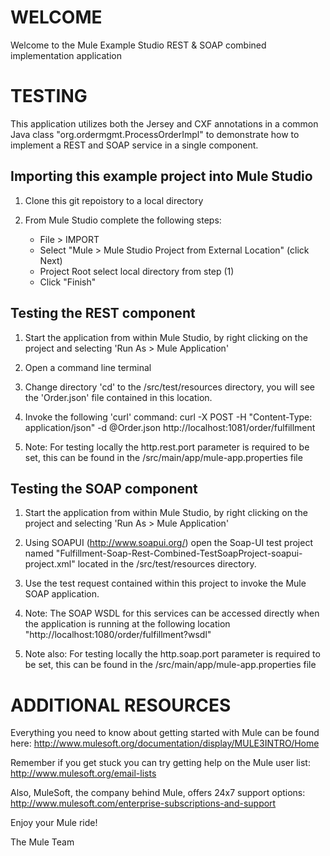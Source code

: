 
WELCOME
=======
Welcome to the Mule Example Studio REST & SOAP combined implementation application 

TESTING
=======

This application utilizes both the Jersey and CXF annotations in a common Java class "org.ordermgmt.ProcessOrderImpl" to demonstrate how to implement a REST and SOAP service in a single component.

Importing this example project into Mule Studio
-----------------------------------------------

1) Clone this git repoistory to a local directory

2) From Mule Studio complete the following steps:
	- File > IMPORT
	- Select "Mule > Mule Studio Project from External Location" (click Next)
	- Project Root select local directory from step (1)
	- Click "Finish"

Testing the REST component
--------------------------

1) Start the application from within Mule Studio, by right clicking on the project and selecting 'Run As > Mule Application'

2) Open a command line terminal

3) Change directory 'cd' to the /src/test/resources directory, you will see the 'Order.json' file contained in this location.

4) Invoke the following 'curl' command:
	curl -X POST -H "Content-Type: application/json" -d @Order.json http://localhost:1081/order/fulfillment

5) Note: For testing locally the http.rest.port parameter is required to be set, this can be found in the /src/main/app/mule-app.properties file

Testing the SOAP component
--------------------------

1) Start the application from within Mule Studio, by right clicking on the project and selecting 'Run As > Mule Application'

2) Using SOAPUI (http://www.soapui.org/) open the Soap-UI test project named "Fulfillment-Soap-Rest-Combined-TestSoapProject-soapui-project.xml" located in the /src/test/resources directory.

3) Use the test request contained within this project to invoke the Mule SOAP application.

4) Note: The SOAP WSDL for this services can be accessed directly when the application is running at the following location "http://localhost:1080/order/fulfillment?wsdl"

5) Note also: For testing locally the http.soap.port parameter is required to be set, this can be found in the /src/main/app/mule-app.properties file

ADDITIONAL RESOURCES
====================
Everything you need to know about getting started with Mule can be found here:
http://www.mulesoft.org/documentation/display/MULE3INTRO/Home

Remember if you get stuck you can try getting help on the Mule user list:
http://www.mulesoft.org/email-lists

Also, MuleSoft, the company behind Mule, offers 24x7 support options:
http://www.mulesoft.com/enterprise-subscriptions-and-support

Enjoy your Mule ride!

The Mule Team
